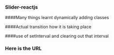 ### Slider-reactjs
####Many things learnt dynamically adding classes 

####Actual transition how it is taking place

####use of setInterval and clearing out that interval 

### Here is the URL 
